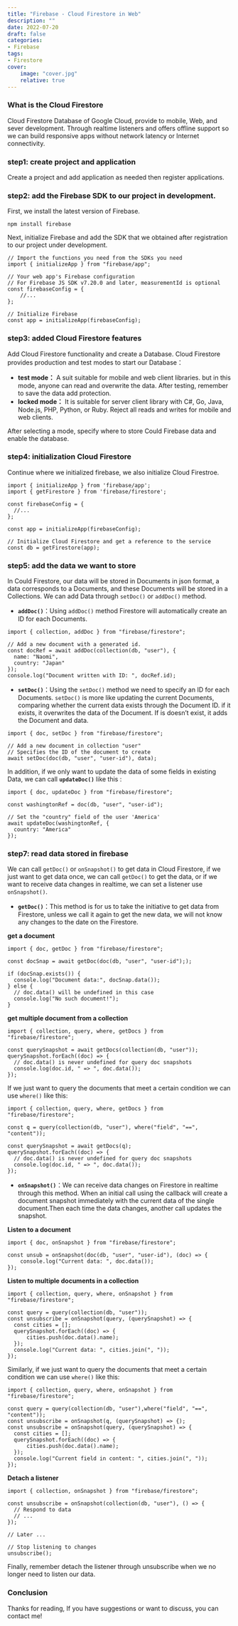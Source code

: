 ```yaml
---
title: "Firebase - Cloud Firestore in Web"
description: ""
date: 2022-07-20
draft: false
categories: 
- Firebase
tags:
- Firestore
cover:
    image: "cover.jpg"
    relative: true
---
```



### What is the Cloud Firestore

Cloud Firestore Database of Google Cloud, provide to mobile, Web, and sever development. Through realtime listeners and offers offline support so we can build responsive apps without network latency or Internet connectivity. 

### step1: create project and application

Create a project and add application as needed then register applications.

### step2: add the Firebase SDK to our project in development.

First, we install the latest version of Firebase. 

```
npm install firebase
```

Next, initialize Firebase and add the SDK that we obtained after registration to our project under development.

```
// Import the functions you need from the SDKs you need
import { initializeApp } from "firebase/app";

// Your web app's Firebase configuration
// For Firebase JS SDK v7.20.0 and later, measurementId is optional
const firebaseConfig = {
	//...
};

// Initialize Firebase
const app = initializeApp(firebaseConfig);
```

### step3: added Cloud Firestore features

Add Cloud Firestore functionality and create a Database.
 Cloud Firestore provides production and test modes to start our Database：

- **test mode：** A suit suitable for mobile and web client libraries. but  in this mode, anyone can read and overwrite the data. After testing, remember to save the data add protection.
- **locked mode：** It is suitable for server client library with C#, Go, Java, Node.js, PHP, Python, or Ruby. Reject all reads and writes for mobile and web clients.

After selecting a mode, specify where to store Could Firebase data and enable the database.

### step4: initialization Cloud **Firestore**

Continue where we initialized firebase, we also initialize Cloud Firestroe.

```
import { initializeApp } from 'firebase/app';
import { getFirestore } from 'firebase/firestore';

const firebaseConfig = {
  //...
};

const app = initializeApp(firebaseConfig);

// Initialize Cloud Firestore and get a reference to the service
const db = getFirestore(app);
```

### step5: add the data we want to store

In Could Firestore, our data will be stored in Documents in json format, a data corresponds to a Documents, and these Documents will be stored in a Collections.
We can add Data through `setDoc()` or `addDoc()` method.

- **`addDoc()`**：Using `addDoc()` method Firestore will automatically create an ID for each Documents.

```
import { collection, addDoc } from "firebase/firestore"; 

// Add a new document with a generated id.
const docRef = await addDoc(collection(db, "user"), {
  name: "Naomi",
  country: "Japan"
});
console.log("Document written with ID: ", docRef.id);
```
    


- **`setDoc()`**：Using the `setDoc()` method we need to specify an ID for each Documents. `setDoc()` is more like updating the current Documents, comparing whether the  current data exists through the Document ID. if it exists, it overwrites the data of the Document. If is doesn’t exist, it adds the Document and data.
      
```
import { doc, setDoc } from "firebase/firestore"; 

// Add a new document in collection "user"
// Specifies the ID of the document to create
await setDoc(doc(db, "user", "user-id"), data);
```
  

In addition, if we only want to update the data of some fields in existing Data, we can call **`updateDoc()`** like this :

```
import { doc, updateDoc } from "firebase/firestore";

const washingtonRef = doc(db, "user", "user-id");

// Set the "country" field of the user 'America'
await updateDoc(washingtonRef, {
  country: "America"
});
```

### step7: read data stored in firebase

We can call `getDoc()` or `onSnapshot()` to get data in Cloud Firestore, if we just want to get data once, we can call `getDoc()` to get the data, or if we want to receive data changes in  realtime, we can set a listener use `onSnapshot()`.

- **`getDoc()`**：This method is for us to take the initiative to get data from Firestore, unless we call it again to get the new data, we will not know any changes to the date on the Firestore.
    
**get a document**
  
```
import { doc, getDoc } from "firebase/firestore";

const docSnap = await getDoc(doc(db, "user", "user-id"););

if (docSnap.exists()) {
  console.log("Document data:", docSnap.data());
} else {
  // doc.data() will be undefined in this case
  console.log("No such document!");
}
```
      
**get multiple document from a collection**
  
```
import { collection, query, where, getDocs } from "firebase/firestore";

const querySnapshot = await getDocs(collection(db, "user"));
querySnapshot.forEach((doc) => {
  // doc.data() is never undefined for query doc snapshots
  console.log(doc.id, " => ", doc.data());
});
```
        
If we just want to query the documents that  meet a certain condition we can use `where()` like this: 
  
```
import { collection, query, where, getDocs } from "firebase/firestore";

const q = query(collection(db, "user"), where("field", "==", "content"));

const querySnapshot = await getDocs(q);
querySnapshot.forEach((doc) => {
  // doc.data() is never undefined for query doc snapshots
  console.log(doc.id, " => ", doc.data());
});
```
        

- **`onSnapshot()`**：We can receive data changes on Firestore in realtime  through this method. When an initial call using the callback will create a document snapshot immediately with the current data of the single document.Then each time the data changes, another call updates the snapshot.

**Listen to a document**


```
import { doc, onSnapshot } from "firebase/firestore";

const unsub = onSnapshot(doc(db, "user", "user-id"), (doc) => {
    console.log("Current data: ", doc.data());
});
```
**Listen to multiple documents in a collection**
        
```
import { collection, query, where, onSnapshot } from "firebase/firestore";

const query = query(collection(db, "user"));
const unsubscribe = onSnapshot(query, (querySnapshot) => {
  const cities = [];
  querySnapshot.forEach((doc) => {
      cities.push(doc.data().name);
  });
  console.log("Current data: ", cities.join(", "));
});
```
        
Similarly, if we just want to query the documents that  meet a certain condition we can use `where()` like this: 

```
import { collection, query, where, onSnapshot } from "firebase/firestore";

const query = query(collection(db, "user"),where("field", "==", "content"));
const unsubscribe = onSnapshot(q, (querySnapshot) => {);
const unsubscribe = onSnapshot(query, (querySnapshot) => {
  const cities = [];
  querySnapshot.forEach((doc) => {
      cities.push(doc.data().name);
  });
  console.log("Current field in content: ", cities.join(", "));
});
```

**Detach a listener**


```
import { collection, onSnapshot } from "firebase/firestore";

const unsubscribe = onSnapshot(collection(db, "user"), () => {
  // Respond to data
  // ...
});

// Later ...

// Stop listening to changes
unsubscribe();
```

Finally, remember detach the listener through unsubscribe when we no longer need to listen our data.
    

### Conclusion

Thanks for reading, If you have suggestions or want to discuss, you can contact me!